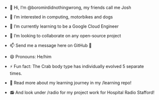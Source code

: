 - 👋 Hi, I’m @boromirdidnothingwrong, my friends call me Josh
- 👀 I’m interested in computing, motorbikes and dogs
- 🌱 I’m currently learning to be a Google Cloud Engineer
- 💞️ I’m looking to collaborate on any open-source project
- 📫 Send me a message here on GitHub 🙂
- 😄 Pronouns: He/him
- ⚡ Fun fact: The Crab body type has individually evolved 5 separate times. 

- 🐣 Read more about my learning journey in my /learning repo!
- 📻 And look under /radio for my project work for Hospital Radio Stafford!

<!---
boromirdidnothingwrong/boromirdidnothingwrong is a ✨ special ✨ repository because its `README.md` (this file) appears on your GitHub profile.
You can click the Preview link to take a look at your changes.
--->
